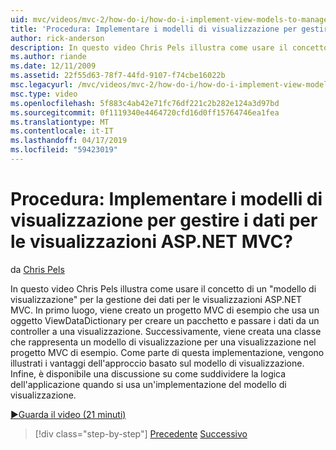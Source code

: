 ```yaml
---
uid: mvc/videos/mvc-2/how-do-i/how-do-i-implement-view-models-to-manage-data-for-aspnet-mvc-views
title: 'Procedura: Implementare i modelli di visualizzazione per gestire i dati per le visualizzazioni ASP.NET MVC? | Microsoft Docs'
author: rick-anderson
description: In questo video Chris Pels illustra come usare il concetto di una &quot;modello di visualizzazione&quot; per la gestione dei dati per le visualizzazioni ASP.NET MVC. Prima di tutto un progetto MVC di esempio è cre...
ms.author: riande
ms.date: 12/11/2009
ms.assetid: 22f55d63-78f7-44fd-9107-f74cbe16022b
msc.legacyurl: /mvc/videos/mvc-2/how-do-i/how-do-i-implement-view-models-to-manage-data-for-aspnet-mvc-views
msc.type: video
ms.openlocfilehash: 5f883c4ab42e71fc76df221c2b282e124a3d97bd
ms.sourcegitcommit: 0f1119340e4464720cfd16d0ff15764746ea1fea
ms.translationtype: MT
ms.contentlocale: it-IT
ms.lasthandoff: 04/17/2019
ms.locfileid: "59423019"
---
```

# <a name="how-do-i-implement-view--models-to-manage-data-for-aspnet-mvc-views"></a>Procedura: Implementare i modelli di visualizzazione per gestire i dati per le visualizzazioni ASP.NET MVC?

da [Chris Pels](https://twitter.com/chrispels)

In questo video Chris Pels illustra come usare il concetto di un "modello di visualizzazione" per la gestione dei dati per le visualizzazioni ASP.NET MVC. In primo luogo, viene creato un progetto MVC di esempio che usa un oggetto ViewDataDictionary per creare un pacchetto e passare i dati da un controller a una visualizzazione. Successivamente, viene creata una classe che rappresenta un modello di visualizzazione per una visualizzazione nel progetto MVC di esempio. Come parte di questa implementazione, vengono illustrati i vantaggi dell'approccio basato sul modello di visualizzazione. Infine, è disponibile una discussione su come suddividere la logica dell'applicazione quando si usa un'implementazione del modello di visualizzazione.

[&#9654;Guarda il video (21 minuti)](https://channel9.msdn.com/Blogs/ASP-NET-Site-Videos/how-do-i-implement-view-models-to-manage-data-for-aspnet-mvc-views)

> [!div class="step-by-step"]
> [Precedente](how-do-i-work-with-data-in-aspnet-mvc-partial-views.md)
> [Successivo](how-do-i-create-a-custom-html-helper-for-an-mvc-application.md)
